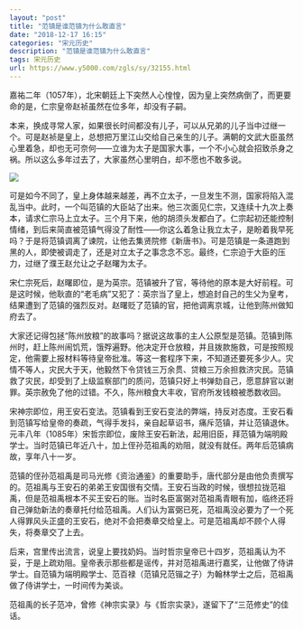 ```yaml
---
layout: "post"
title: "范镇是谁范镇为什么敢直言"
date: "2018-12-17 16:15"
categories: "宋元历史"
description: "范镇是谁范镇为什么敢直言"
tags: 宋元历史
url: https://www.y5000.com/zgls/sy/32155.html
---
```






嘉祐二年（1057年），北宋朝廷上下突然人心惶惶，因为皇上突然病倒了，而更要命的是，仁宗皇帝赵祯虽然在位多年，却没有子嗣。

本来，换成寻常人家，如果很长时间都没有儿子，可以从兄弟的儿子当中过继一个。可是赵祯是皇上，总想把万里江山交给自己亲生的儿子。满朝的文武大臣虽然心里着急，却也无可奈何——立谁为太子是国家大事，一个不小心就会招致杀身之祸。所以这么多年过去了，大家虽然心里明白，却不愿也不敢多说。

![](https://img.y5000.com/uploads/allimg/180824/8-1PR409540Y24.jpg)

可是如今不同了，皇上身体越来越差，再不立太子，一旦发生不测，国家将陷入混乱当中。此时，一个叫范镇的大臣站了出来。他三次面见仁宗，又连续十九次上奏本，请求仁宗马上立太子。三个月下来，他的胡须头发都白了。仁宗起初还能控制情绪，到后来简直被范镇气得没了耐性——你这么着急让我立太子，是盼着我早死吗？于是将范镇调离了谏院，让他去集贤院修《新唐书》。可是范镇是一条道跑到黑的人，即使被调走了，还是对立太子之事念念不忘。最终，仁宗迫于大臣的压力，过继了濮王赵允让之子赵曙为太子。

宋仁宗死后，赵曙即位，是为英宗。范镇被升了官，等待他的原本是大好前程。可是这时候，他耿直的“老毛病”又犯了：英宗当了皇上，想追封自己的生父为皇考，结果遭到了范镇的强烈反对。赵曙贬了范镇的官，把他调离京城，让他到陈州做知府去了。

大家还记得包拯“陈州放粮”的故事吗？据说这故事的主人公原型是范镇。范镇到陈州时，赶上陈州闹饥荒，饿殍遍野。他决定开仓放粮，并且拨款施救，可是按照规定，他需要上报材料等待皇帝批准。等这一套程序下来，不知道还要死多少人。灾情不等人，灾民大于天，他毅然下令贷钱三万余贯、贷粮三万余担救济灾民。范镇救了灾民，却受到了上级监察部门的质问，范镇只好上书弹劾自己，愿意辞官以谢罪。英宗赦免了他的过错。不久，陈州粮食大丰收，官府所发钱粮被悉数收回。

宋神宗即位，用王安石变法。范镇看到王安石变法的弊端，持反对态度。王安石看到范镇写给皇帝的奏疏，气得手发抖，亲自起草诏书，痛斥范镇，并让范镇退休。元丰八年（1085年）宋哲宗即位，废除王安石新法，起用旧臣，拜范镇为端明殿学士。当时范镇已年近八十，加上侄孙范祖禹的劝阻，就没有就任。两年后范镇病故，享年八十一岁。

范镇的侄孙范祖禹是司马光修《资治通鉴》的重要助手，唐代部分是由他负责撰写的。范祖禹与王安石的弟弟王安国很有交情。王安石当政的时候，很想拉拢范祖禹，但是范祖禹根本不买王安石的账。当时名臣富弼对范祖禹青眼有加，临终还将自己弹劾新法的奏章托付给范祖禹。人们认为富弼已死，范祖禹没必要为了一个死人得罪风头正盛的王安石，绝对不会把奏章交给皇上。可是范祖禹却不顾个人得失，将奏章交了上去。

后来，宫里传出流言，说皇上要找奶妈。当时哲宗皇帝已十四岁，范祖禹认为不妥，于是上疏劝阻。皇帝表示那些都是谣传，并对范祖禹进行嘉奖，让他做了侍讲学士。自范镇为端明殿学士、范百禄（范镇兄范锴之子）为翰林学士之后，范祖禹做了侍讲学士，一时间传为美谈。

范祖禹的长子范冲，曾修《神宗实录》与《哲宗实录》，遂留下了“三范修史”的佳话。
